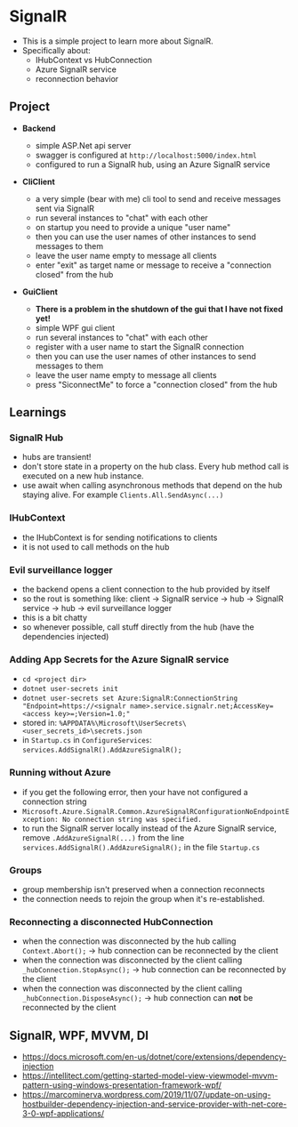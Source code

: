 # SignalR

- This is a simple project to learn more about SignalR.
- Specifically about:
  - IHubContext vs HubConnection
  - Azure SignalR service
  - reconnection behavior

## Project

- **Backend**

  - simple ASP.Net api server
  - swagger is configured at `http://localhost:5000/index.html`
  - configured to run a SignalR hub, using an Azure SignalR service

- **CliClient**

  - a very simple (bear with me) cli tool to send and receive messages sent via SignalR
  - run several instances to "chat" with each other
  - on startup you need to provide a unique "user name"
  - then you can use the user names of other instances to send messages to them
  - leave the user name empty to message all clients
  - enter "exit" as target name or message to receive a "connection closed" from the hub

- **GuiClient**

  - **There is a problem in the shutdown of the gui that I have not fixed yet!**
  - simple WPF gui client
  - run several instances to "chat" with each other
  - register with a user name to start the SignalR connection
  - then you can use the user names of other instances to send messages to them
  - leave the user name empty to message all clients
  - press "SiconnectMe" to force a "connection closed" from the hub

## Learnings

### SignalR Hub

- hubs are transient!
- don't store state in a property on the hub class. Every hub method call is executed on a new hub instance.
- use await when calling asynchronous methods that depend on the hub staying alive. For example `Clients.All.SendAsync(...)`

### IHubContext

- the IHubContext is for sending notifications to clients
- it is not used to call methods on the hub

### Evil surveillance logger
- the backend opens a client connection to the hub provided by itself
- so the rout is something like: client -> SignalR service -> hub -> SignalR service -> hub -> evil surveillance logger
- this is a bit chatty
- so whenever possible, call stuff directly from the hub (have the dependencies injected)

### Adding App Secrets for the Azure SignalR service

- `cd <project dir>`
- `dotnet user-secrets init`
- `dotnet user-secrets set Azure:SignalR:ConnectionString "Endpoint=https://<signalr name>.service.signalr.net;AccessKey=<access key>=;Version=1.0;"`
- stored in: `%APPDATA%\Microsoft\UserSecrets\<user_secrets_id>\secrets.json`
- in `Startup.cs` in `ConfigureServices`: `services.AddSignalR().AddAzureSignalR();`

### Running without Azure

- if you get the following error, then your have not configured a connection string
- `Microsoft.Azure.SignalR.Common.AzureSignalRConfigurationNoEndpointException: No connection string was specified.`
- to run the SignalR server locally instead of the Azure SignalR service, remove `.AddAzureSignalR(...)` from the line `services.AddSignalR().AddAzureSignalR();` in the file `Startup.cs`

### Groups

- group membership isn't preserved when a connection reconnects
- the connection needs to rejoin the group when it's re-established.

### Reconnecting a disconnected HubConnection

- when the connection was disconnected by the hub calling `Context.Abort();` &rarr; hub connection can be reconnected by the client
- when the connection was disconnected by the client calling `_hubConnection.StopAsync();` &rarr; hub connection can be reconnected by the client
- when the connection was disconnected by the client calling `_hubConnection.DisposeAsync();` &rarr; hub connection can **not** be reconnected by the client

## SignalR, WPF, MVVM, DI

- https://docs.microsoft.com/en-us/dotnet/core/extensions/dependency-injection
- https://intellitect.com/getting-started-model-view-viewmodel-mvvm-pattern-using-windows-presentation-framework-wpf/
- https://marcominerva.wordpress.com/2019/11/07/update-on-using-hostbuilder-dependency-injection-and-service-provider-with-net-core-3-0-wpf-applications/

